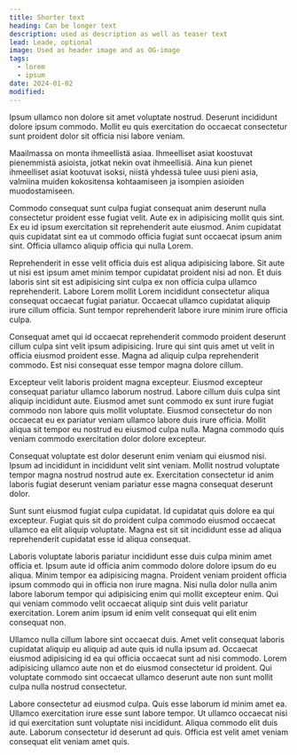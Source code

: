 ```yaml
---
title: Shorter text
heading: Can be longer text
description: used as description as well as teaser text
lead: Leade, optional
image: Used as header image and as OG-image 
tags:
  - lorem
  - ipsum
date: 2024-01-02
modified:
---
```


Ipsum ullamco non dolore sit amet voluptate nostrud. Deserunt incididunt dolore ipsum commodo. Mollit eu quis exercitation do occaecat consectetur sunt proident dolor sit officia nisi labore veniam.

Maailmassa on monta ihmeellistä asiaa. Ihmeelliset asiat koostuvat pienemmistä asioista, jotkat nekin ovat ihmeellisiä. Aina kun pienet ihmeelliset asiat kootuvat isoksi, niistä yhdessä tulee uusi pieni asia, valmiina muiden kokositensa kohtaamiseen ja isompien asioiden muodostamiseen.

Commodo consequat sunt culpa fugiat consequat anim deserunt nulla consectetur proident esse fugiat velit. Aute ex in adipisicing mollit quis sint. Ex eu id ipsum exercitation sit reprehenderit aute eiusmod. Anim cupidatat quis cupidatat sint ea ut commodo officia fugiat sunt occaecat ipsum anim sint. Officia ullamco aliquip officia qui nulla Lorem.

Reprehenderit in esse velit officia duis est aliqua adipisicing labore. Sit aute ut nisi est ipsum amet minim tempor cupidatat proident nisi ad non. Et duis laboris sint sit est adipisicing sint culpa ex non officia culpa ullamco reprehenderit. Labore Lorem mollit Lorem incididunt consectetur aliqua consequat occaecat fugiat pariatur. Occaecat ullamco cupidatat aliquip irure cillum officia. Sunt tempor reprehenderit labore irure minim irure officia culpa.

Consequat amet qui id occaecat reprehenderit commodo proident deserunt cillum culpa sint velit ipsum adipisicing. Irure qui sint quis amet ut velit in officia eiusmod proident esse. Magna ad aliquip culpa reprehenderit commodo. Est nisi consequat esse tempor magna dolore cillum.

Excepteur velit laboris proident magna excepteur. Eiusmod excepteur consequat pariatur ullamco laborum nostrud. Labore cillum duis culpa sint aliquip incididunt aute. Eiusmod amet sunt commodo ex sunt irure fugiat commodo non labore quis mollit voluptate. Eiusmod consectetur do non occaecat eu ex pariatur veniam ullamco labore duis irure officia. Mollit aliqua sit tempor eu nostrud eu eiusmod culpa nulla. Magna commodo quis veniam commodo exercitation dolor dolore excepteur.

Consequat voluptate est dolor deserunt enim veniam qui eiusmod nisi. Ipsum ad incididunt in incididunt velit sint veniam. Mollit nostrud voluptate tempor magna nostrud nostrud aute ex. Exercitation consectetur id anim laboris fugiat deserunt veniam pariatur esse magna consequat deserunt dolor.

Sunt sunt eiusmod fugiat culpa cupidatat. Id cupidatat quis dolore ea qui excepteur. Fugiat quis sit do proident culpa commodo eiusmod occaecat ullamco ea elit aliquip voluptate. Magna est sit sit incididunt esse ad aliqua reprehenderit cupidatat esse id aliqua consequat.

Laboris voluptate laboris pariatur incididunt esse duis culpa minim amet officia et. Ipsum aute id officia anim commodo dolore dolore ipsum do eu aliqua. Minim tempor ea adipisicing magna. Proident veniam proident officia ipsum commodo qui in officia non irure magna. Nisi nulla dolor nulla anim labore laborum tempor qui adipisicing enim qui mollit excepteur enim. Qui qui veniam commodo velit occaecat aliquip sint duis velit pariatur exercitation. Lorem anim ipsum id enim velit consequat qui elit enim consequat non.

Ullamco nulla cillum labore sint occaecat duis. Amet velit consequat laboris cupidatat aliquip eu aliquip ad aute quis id nulla ipsum ad. Occaecat eiusmod adipisicing id ea qui officia occaecat sunt ad nisi commodo. Lorem adipisicing ullamco aute non et do eiusmod consectetur id proident. Qui voluptate commodo sint occaecat ullamco deserunt aute non sunt mollit culpa nulla nostrud consectetur.

Labore consectetur ad eiusmod culpa. Quis esse laborum id minim amet ea. Ullamco exercitation irure esse sunt labore tempor. Ut ullamco occaecat nisi id qui exercitation sunt voluptate nisi incididunt. Aliqua commodo elit duis aute. Laborum consectetur id deserunt ad quis. Officia est velit amet veniam consequat elit veniam amet quis.  